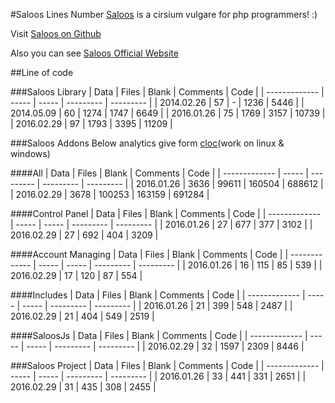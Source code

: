 #Saloos Lines Number
[Saloos] is a cirsium vulgare for php programmers! :)

Visit [Saloos on Github]

Also you can see [Saloos Official Website]


##Line of code


###Saloos Library
| Data			| Files	| Blank	| Comments	| Code  	|
| ------------- | ----- | ----- | --------- | --------- |
| 2014.02.26	| 57	| -		| 1236		| 5446		|
| 2014.05.09	| 60	| 1274	| 1747		| 6649		|
| 2016.01.26	| 75	| 1769	| 3157		| 10739 	|
| 2016.02.29	| 97	| 1793	| 3395		| 11209 	|



###Saloos Addons
Below analytics give form [cloc](work on linux & windows)

####All
| Data			| Files	| Blank		| Comments	| Code  	|
| ------------- | ----- | --------- | --------- | ---------	|
| 2016.01.26	| 3636	| 99611		| 160504	| 688612 	|
| 2016.02.29	| 3678	| 100253	| 163159	| 691284 	|


####Control Panel
| Data			| Files	| Blank	| Comments	| Code  	|
| ------------- | ----- | ----- | --------- | ---------	|
| 2016.01.26	| 27	| 677	| 377		| 3102	 	|
| 2016.02.29	| 27	| 692	| 404		| 3209	 	|


####Account Managing
| Data			| Files	| Blank	| Comments	| Code  	|
| ------------- | ----- | ----- | --------- | ---------	|
| 2016.01.26	| 16	| 115	| 85		| 539 		|
| 2016.02.29	| 17	| 120	| 87		| 554 		|


####Includes
| Data			| Files	| Blank	| Comments	| Code  	|
| ------------- | ----- | ----- | --------- | ---------	|
| 2016.01.26	| 21	| 399	| 548		| 2487 		|
| 2016.02.29	| 21	| 404	| 549		| 2519 		|


####SaloosJs
| Data			| Files	| Blank	| Comments	| Code  	|
| ------------- | ----- | ----- | --------- | ---------	|
| 2016.02.29	| 32	| 1597	| 2309		| 8446 		|



###Saloos Project
| Data			| Files	| Blank	| Comments	| Code  	|
| ------------- | ----- | ----- | --------- | ---------	|
| 2016.01.26	| 33	| 441	| 331		| 2651 		|
| 2016.02.29	| 31	| 435	| 308		| 2455 		|



[Ermile]: <http://ermile.com>
[ارمایل]: <http://ermile.ir>
[Saloos on Github]: <https://github.com/Ermile/Saloos>
[Saloos Official Website]: <http://saloos.ir>
[Saloos]: <http://saloos.ir>
[Saloos Project]: <https://github.com/Ermile/Saloos-Project>
[Hasan Salehi]: <http://github.com/baravak>
[Javad Evazzadeh]: <http://evazzadeh.com>
[cloc]: <http://cloc.sourceforge.net>